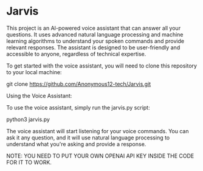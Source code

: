 # Jarvis
This project is an AI-powered voice assistant that can answer all your questions. It uses advanced natural language processing and machine learning algorithms to understand your spoken commands and provide relevant responses. The assistant is designed to be user-friendly and accessible to anyone, regardless of technical expertise.


To get started with the voice assistant, you will need to clone this repository to your local machine:

git clone https://github.com/Anonymous12-tech/Jarvis.git


Using the Voice Assistant:

To use the voice assistant, simply run the jarvis.py script:

python3 jarvis.py

The voice assistant will start listening for your voice commands. You can ask it any question, and it will use natural language processing to understand what you're asking and provide a response.

NOTE: YOU NEED TO PUT YOUR OWN OPENAI API KEY INSIDE THE CODE FOR IT TO WORK.
